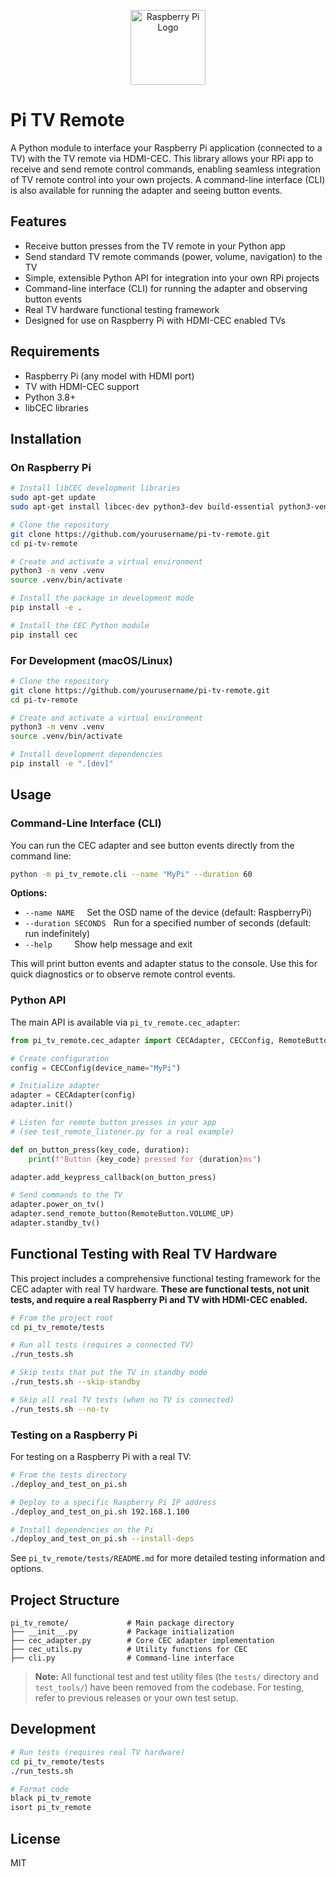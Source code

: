 <!-- RPi Logo -->
<p align="center">
  <img src="https://www.raspberrypi.org/app/uploads/2018/03/RPi-Logo-Reg-SCREEN.png" alt="Raspberry Pi Logo" width="120"/>
</p>

# Pi TV Remote

A Python module to interface your Raspberry Pi application (connected to a TV) with the TV remote via HDMI-CEC. This library allows your RPi app to receive and send remote control commands, enabling seamless integration of TV remote control into your own projects. A command-line interface (CLI) is also available for running the adapter and seeing button events.

## Features

- Receive button presses from the TV remote in your Python app
- Send standard TV remote commands (power, volume, navigation) to the TV
- Simple, extensible Python API for integration into your own RPi projects
- Command-line interface (CLI) for running the adapter and observing button events
- Real TV hardware functional testing framework
- Designed for use on Raspberry Pi with HDMI-CEC enabled TVs

## Requirements

- Raspberry Pi (any model with HDMI port)
- TV with HDMI-CEC support
- Python 3.8+
- libCEC libraries

## Installation

### On Raspberry Pi

```bash
# Install libCEC development libraries
sudo apt-get update
sudo apt-get install libcec-dev python3-dev build-essential python3-venv

# Clone the repository
git clone https://github.com/yourusername/pi-tv-remote.git
cd pi-tv-remote

# Create and activate a virtual environment
python3 -m venv .venv
source .venv/bin/activate

# Install the package in development mode
pip install -e .

# Install the CEC Python module
pip install cec
```

### For Development (macOS/Linux)

```bash
# Clone the repository
git clone https://github.com/yourusername/pi-tv-remote.git
cd pi-tv-remote

# Create and activate a virtual environment
python3 -m venv .venv
source .venv/bin/activate

# Install development dependencies
pip install -e ".[dev]"
```

## Usage

### Command-Line Interface (CLI)

You can run the CEC adapter and see button events directly from the command line:

```bash
python -m pi_tv_remote.cli --name "MyPi" --duration 60
```

**Options:**

- `--name NAME` &nbsp;&nbsp;&nbsp;&nbsp;Set the OSD name of the device (default: RaspberryPi)
- `--duration SECONDS` &nbsp;&nbsp;Run for a specified number of seconds (default: run indefinitely)
- `--help` &nbsp;&nbsp;&nbsp;&nbsp;&nbsp;&nbsp;&nbsp;&nbsp;Show help message and exit

This will print button events and adapter status to the console. Use this for quick diagnostics or to observe remote control events.

### Python API

The main API is available via `pi_tv_remote.cec_adapter`:

```python
from pi_tv_remote.cec_adapter import CECAdapter, CECConfig, RemoteButton

# Create configuration
config = CECConfig(device_name="MyPi")

# Initialize adapter
adapter = CECAdapter(config)
adapter.init()

# Listen for remote button presses in your app
# (see test_remote_listener.py for a real example)

def on_button_press(key_code, duration):
    print(f"Button {key_code} pressed for {duration}ms")

adapter.add_keypress_callback(on_button_press)

# Send commands to the TV
adapter.power_on_tv()
adapter.send_remote_button(RemoteButton.VOLUME_UP)
adapter.standby_tv()
```

## Functional Testing with Real TV Hardware

This project includes a comprehensive functional testing framework for the CEC adapter with real TV hardware. **These are functional tests, not unit tests, and require a real Raspberry Pi and TV with HDMI-CEC enabled.**

```bash
# From the project root
cd pi_tv_remote/tests

# Run all tests (requires a connected TV)
./run_tests.sh

# Skip tests that put the TV in standby mode
./run_tests.sh --skip-standby

# Skip all real TV tests (when no TV is connected)
./run_tests.sh --no-tv
```

### Testing on a Raspberry Pi

For testing on a Raspberry Pi with a real TV:

```bash
# From the tests directory
./deploy_and_test_on_pi.sh

# Deploy to a specific Raspberry Pi IP address
./deploy_and_test_on_pi.sh 192.168.1.100

# Install dependencies on the Pi
./deploy_and_test_on_pi.sh --install-deps
```

See `pi_tv_remote/tests/README.md` for more detailed testing information and options.

## Project Structure

```
pi_tv_remote/             # Main package directory
├── __init__.py           # Package initialization
├── cec_adapter.py        # Core CEC adapter implementation
├── cec_utils.py          # Utility functions for CEC
├── cli.py                # Command-line interface
```

> **Note:** All functional test and test utility files (the `tests/` directory and `test_tools/`) have been removed from the codebase. For testing, refer to previous releases or your own test setup.

## Development

```bash
# Run tests (requires real TV hardware)
cd pi_tv_remote/tests
./run_tests.sh

# Format code
black pi_tv_remote
isort pi_tv_remote
```

## License

MIT

